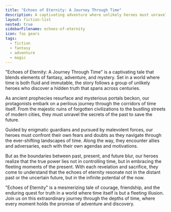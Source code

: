 ```yaml
---
title: "Echoes of Eternity: A Journey Through Time"
description: A captivating adventure where unlikely heroes must unravel ancient prophecies and confront malevolent forces across the corridors of time to save the future, discovering that true power lies in embracing the present moment.
layout: fiction-list
nested: true
sidebarFilename: echoes-of-eternity
icon: fas gears
tags:
  - fiction
  - fantasy
  - adventure
  - magic
---
```

"Echoes of Eternity: A Journey Through Time" is a captivating tale that blends elements of fantasy, adventure, and mystery. Set in a world where time is both fluid and immutable, the story follows a group of unlikely heroes who discover a hidden truth that spans across centuries.

As ancient prophecies resurface and mysterious portals beckon, our protagonists embark on a perilous journey through the corridors of time itself. From the majestic ruins of forgotten civilizations to the bustling streets of modern cities, they must unravel the secrets of the past to save the future.

Guided by enigmatic guardians and pursued by malevolent forces, our heroes must confront their own fears and doubts as they navigate through the ever-shifting landscapes of time. Along the way, they encounter allies and adversaries, each with their own agendas and motivations.

But as the boundaries between past, present, and future blur, our heroes realize that the true power lies not in controlling time, but in embracing the fleeting moments of the present. With each revelation and sacrifice, they come to understand that the echoes of eternity resonate not in the distant past or the uncertain future, but in the infinite potential of the now.

"Echoes of Eternity" is a mesmerizing tale of courage, friendship, and the enduring quest for truth in a world where time itself is but a fleeting illusion. Join us on this extraordinary journey through the depths of time, where every moment holds the promise of adventure and discovery.